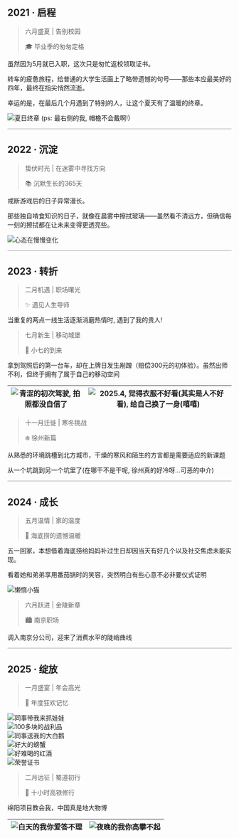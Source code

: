 ## 2021 · 启程

> 六月盛夏 | 告别校园
> 
> 🎓 毕业季的匆匆定格

虽然因为5月就已入职，这次只是匆忙返校领取证书。

转车的疲惫旅程，给普通的大学生活画上了略带遗憾的句号——那些本应最美好的四年，最终在指尖悄然流逝。

幸运的是，在最后几个月遇到了特别的人，让这个夏天有了温暖的终章。

![](/images/me/21.6.coll.jpg "夏日终章 (ps: 最右侧的我, 帽檐不会戴啊!)")

<hr style="height: 2px; border: none; background: #ccc; margin: 1em 0;">

## 2022 · 沉淀

> 蛰伏时光 | 在迷雾中寻找方向
> 
> 📚 沉默生长的365天

戒断游戏后的日子异常漫长。

那些独自啃食知识的日子，就像在晨雾中擦拭玻璃——虽然看不清远方，但确信每一刻的擦拭都在让未来变得更透亮些。

<img src="/images/me/22.ao.jpg" alt="心态在慢慢变化" title="心态在慢慢变化" style="max-width: 300px; height: auto;" />

<hr style="height: 2px; border: none; background: #ccc; margin: 1em 0;">

## 2023 · 转折

> 二月机遇 | 职场曙光
> 
> ✨ 遇见人生导师

当重复的两点一线生活逐渐消磨热情时, 遇到了我的贵人!

> 七月新生 | 移动城堡
> 
> 🚗 小七的到来

拿到驾照后的第一台车，却在上牌日发生剐蹭（赔偿300元的初体验）。虽然出师不利，但终于拥有了属于自己的移动空间

| <img src="/images/me/23.7.che.jpg" title="青涩的初次驾驶, &#10;拍照都没自信了"> | <img src="/images/me/23.7.che1.jpg" title="2025.4, 觉得衣服不好看(其实是人不好看), &#10;给自己换了一身(嘻嘻)"> |
|-------------------------------------------------------------------|-----------------------------------------------------------------------------------------|

> 十一月迁徙 | 寒冬挑战
> 
> ❄️ 徐州新篇

从熟悉的环境跳槽到北方城市，干燥的寒风和陌生的方言都是需要适应的新课题

从一个坑跳到另一个坑里了(在哪干不是干呢, 徐州真的好冷呀...可恶的中介)

<hr style="height: 2px; border: none; background: #ccc; margin: 1em 0;">

## 2024 · 成长

> 五月温情 | 家的温度
> 
> 🍲 海底捞的遗憾温暖

五一回家，本想借着海底捞给妈妈补过生日却因当天有好几个以及社交焦虑未能实现。

看着她和弟弟享用番茄锅时的笑容，突然明白有些心意不必非要仪式证明

<img src="/images/me/24.5.cat.jpg" alt="懒惰小猫" title="懒惰小猫" style="max-width: 300px; height: auto;" />

> 六月跃进 | 金陵新章
> 
> 🏙️ 南京职场

调入南京分公司，迎来了消费水平的陡峭曲线

<hr style="height: 2px; border: none; background: #ccc; margin: 1em 0;">

## 2025 · 绽放

> 一月盛宴 | 年会高光
> 
> 🎉 年度狂欢记忆

<div class="swiper" id="swiper1">
    <div class="swiper-wrapper">
        <div class="swiper-slide"><img src="/images/me/25.1.wa.jpg" alt="同事带我来抓娃娃"></div>
        <div class="swiper-slide"><img src="/images/me/25.1.zhan.jpg" alt="100多块的战利品"></div>
        <div class="swiper-slide"><img src="/images/me/25.1.ya.jpg" alt="同事送我的大白鹅"></div>
        <div class="swiper-slide"><img src="/images/me/25.1.xia.jpg" alt="好大的螃蟹"></div>
        <div class="swiper-slide"><img src="/images/me/25.1.jiu.jpg" alt="好难喝的红酒"></div>
        <div class="swiper-slide"><img src="/images/me/25.1.jiang.jpg" alt="荣誉证书"></div>
    </div>
</div>

> 二月远征 | 蜀道初行
> 
> 🚄 十小时高铁修行

绵阳项目教会我，中国真是地大物博

| <img src="/images/me/25.2.sc1.jpg" title="白天的我你爱答不理"> | <img src="/images/me/25.2.sc.jpg" title="夜晚的我你高攀不起"> |
|-------------------------------------------------------|------------------------------------------------------|
